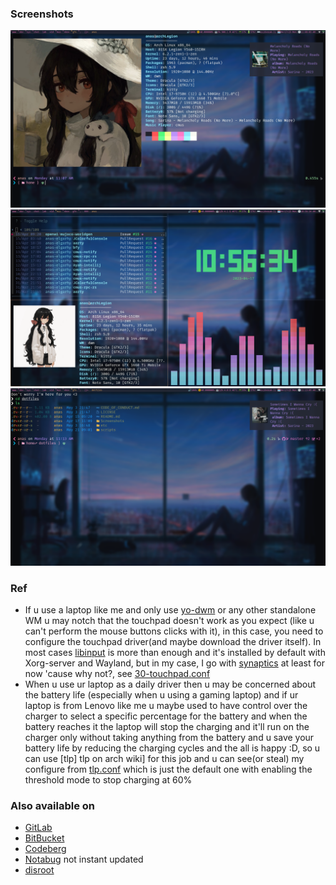 ### Screenshots 
![](./Screenshots/zsh-neofetch-kitty-cmus-notify-v0.3.png)
![](./Screenshots/zsh-neofetch-kitty-cava-tty_clock-v0.3.png)
![](./Screenshots/zsh-kitty-v0.3.png)

### Ref
* If u use a laptop like me and only use [yo-dwm](https://github.com/anas-elgarhy/yo-dwm) or any other standalone WM u may notch that the touchpad doesn't work as you expect (like u can't perform the mouse buttons clicks with it), in this case, you need to configure the touchpad driver(and maybe download the driver itself). In most cases [libinput](https://wiki.archlinux.org/title/Libinput) is more than enough and it's installed by default with Xorg-server and Wayland, but in my case, I go with [synaptics](https://wiki.archlinux.org/title/Touchpad_Synaptics#Natural_scrolling) at least for now 'cause why not?, see [30-touchpad.conf](./etc/X11/xorg.conf.d/30-touchpad.conf)
* When u use ur laptop as a daily driver then u may be concerned about the battery life (especially when u using a gaming laptop) and if ur laptop is from Lenovo like me u maybe used to have control over the charger to select a specific percentage for the battery and when the battery reaches it the laptop will stop the charging and it'll run on the charger only without taking anything from the battery and u save your battery life by reducing the charging cycles and the all is happy :D, so u can use [tlp] tlp on arch wiki] for this job and u can see(or steal) my configure from [tlp.conf](./etc/tlp.conf) which is just the default one with enabling the threshold mode to stop charging at 60%

### Also available on
* [GitLab](https://gitlab.com/Anas-Elgarhy/dotfiles)
* [BitBucket](https://bitbucket.org/anas_elgarhy/dotfiles)
* [Codeberg](https://codeberg.org/anas-elgarhy/dotfiles)
* [Notabug](https://notabug.org/anas-elgarhy/dotfiles) not instant updated
* [disroot](https://git.disroot.org/anas-elgarhy/dotfiles)

[tlp on arch wiki]: https://wiki.archlinux.org/title/TLP
